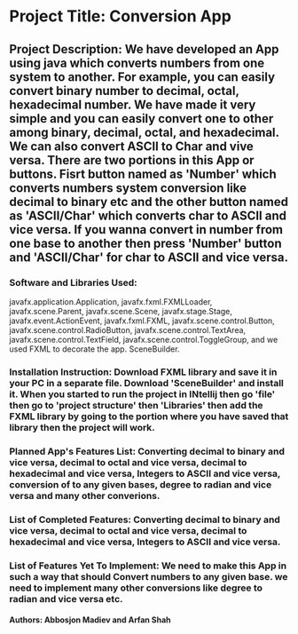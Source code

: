 # Project Title: Conversion App
## Project Description: We have developed an App using java which converts numbers from one system to another. For example, you can easily convert binary number to decimal, octal, hexadecimal number. We have made it very simple and you can easily convert one to other among binary, decimal, octal, and hexadecimal. We can also convert ASCII to Char and vive versa. There are two portions in this App or buttons. Fisrt button named as 'Number' which converts numbers system conversion like decimal to binary etc and the other button named as 'ASCII/Char' which converts char to ASCII and vice versa. If you wanna convert in number from one base to another then press 'Number' button and 'ASCII/Char' for char to ASCII and vice versa. 
### Software and Libraries Used: 
javafx.application.Application, javafx.fxml.FXMLLoader, javafx.scene.Parent, javafx.scene.Scene, javafx.stage.Stage, javafx.event.ActionEvent, javafx.fxml.FXML, javafx.scene.control.Button, javafx.scene.control.RadioButton, javafx.scene.control.TextArea, javafx.scene.control.TextField, javafx.scene.control.ToggleGroup, and we used FXML to decorate the app. SceneBuilder.
### Installation Instruction: Download FXML library and save it in your PC in a separate file. Download 'SceneBuilder' and install it. When you started to run the project in INtellij then go 'file' then go to 'project structure' then 'Libraries' then add the FXML library by going to the portion where you have saved that library then the project will work. 
### Planned App's Features List: Converting decimal to binary and vice versa, decimal to octal and vice versa, decimal to hexadecimal and vice versa, Integers to ASCII and vice versa, conversion of to any given bases, degree to radian and vice versa and many other converions.
### List of Completed Features: Converting decimal to binary and vice versa, decimal to octal and vice versa, decimal to hexadecimal and vice versa, Integers to ASCII and vice versa. 
### List of Features Yet To Implement: We need to make this App in such a way that should Convert numbers to any given base. we need to implement many other conversions like degree to radian and vice versa etc. 
#### Authors: Abbosjon Madiev and Arfan Shah
